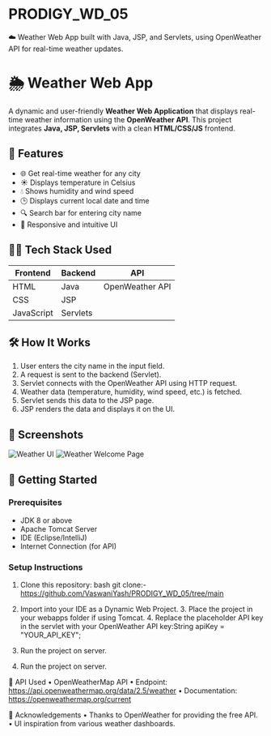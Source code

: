 # PRODIGY_WD_05
☁️ Weather Web App built with Java, JSP, and Servlets, using OpenWeather API for real-time weather updates.


# 🌦️ Weather Web App

A dynamic and user-friendly **Weather Web Application** that displays real-time weather information using the **OpenWeather API**. This project integrates **Java, JSP, Servlets** with a clean **HTML/CSS/JS** frontend.

## 📌 Features

- 🌐 Get real-time weather for any city
- ☀️ Displays temperature in Celsius
- 💧 Shows humidity and wind speed
- 🕒 Displays current local date and time
- 🔍 Search bar for entering city name
- 🎨 Responsive and intuitive UI

## 🧑‍💻 Tech Stack Used

| Frontend  | Backend       | API              |
|-----------|----------------|------------------|
| HTML      | Java           | OpenWeather API  |
| CSS       | JSP            |                  |
| JavaScript| Servlets       |                  |

## 🛠️ How It Works

1. User enters the city name in the input field.
2. A request is sent to the backend (Servlet).
3. Servlet connects with the OpenWeather API using HTTP request.
4. Weather data (temperature, humidity, wind speed, etc.) is fetched.
5. Servlet sends this data to the JSP page.
6. JSP renders the data and displays it on the UI.

## 📸 Screenshots

![Weather UI](screenshots/screenshot1.png)
![Weather Welcome Page](screenshots/screenshot2.png)

## 🚀 Getting Started

### Prerequisites

- JDK 8 or above
- Apache Tomcat Server
- IDE (Eclipse/IntelliJ)
- Internet Connection (for API)

### Setup Instructions

1. Clone this repository:
   bash
   git clone:-https://github.com/VaswaniYash/PRODIGY_WD_05/tree/main

  2.	Import into your IDE as a Dynamic Web Project.
	3.	Place the project in your webapps folder if using Tomcat.
	4.	Replace the placeholder API key in the servlet with your OpenWeather API key:String apiKey = "YOUR_API_KEY";
  5.	Run the project on server.

5.	Run the project on server.

🔐 API Used
	•	OpenWeatherMap API
	•	Endpoint: https://api.openweathermap.org/data/2.5/weather
	•	Documentation: https://openweathermap.org/current

🙌 Acknowledgements
	•	Thanks to OpenWeather for providing the free API.
	•	UI inspiration from various weather dashboards.
    
